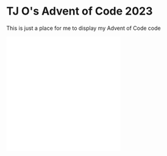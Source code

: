 # TJ O's Advent of Code 2023

This is just a place for me to display my Advent of Code code

![Day 1](notes/1.md)
![Day 2](notes/2.md)